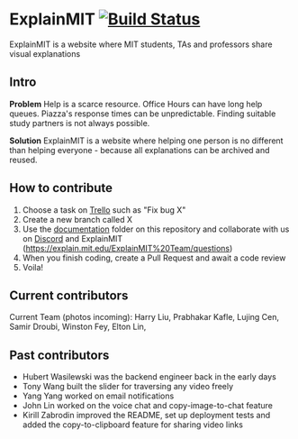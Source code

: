 # ExplainMIT [![Build Status](https://travis-ci.com/LingDingDong/feynman-mvp.svg?branch=master)](https://travis-ci.com/LingDingDong/feynman-mvp)

ExplainMIT is a website where MIT students, TAs and professors share visual explanations

## Intro

**Problem**
Help is a scarce resource. Office Hours can have long help queues. Piazza's response times can be unpredictable. Finding suitable study partners is not always possible. 

**Solution**
ExplainMIT is a website where helping one person is no different than helping everyone - because all explanations can be archived and reused. 

## How to contribute
1. Choose a task on [Trello](https://trello.com/b/2VdWvqBJ/explainmit) such as "Fix bug X" 
2. Create a new branch called X 
3. Use the [documentation](/documentation) folder on this repository and collaborate with us on [Discord](https://discord.gg/dypDkaq) and ExplainMIT (https://explain.mit.edu/ExplainMIT%20Team/questions)
3. When you finish coding, create a Pull Request and await a code review
4. Voila!

## Current contributors
Current Team (photos incoming):
Harry Liu, Prabhakar Kafle, Lujing Cen, Samir Droubi, Winston Fey, Elton Lin,

## Past contributors
- Hubert Wasilewski was the backend engineer back in the early days 
- Tony Wang built the slider for traversing any video freely 
- Yang Yang worked on email notifications
- John Lin worked on the voice chat and copy-image-to-chat feature
- Kirill Zabrodin improved the README, set up deployment tests and added the copy-to-clipboard feature for sharing video links
